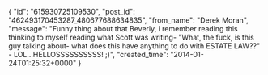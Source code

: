  {
   "id": "615930725109530",
   "post_id": "462493170453287_480677688634835",
   "from_name": "Derek Moran",
   "message": "Funny thing about that Beverly, i remember reading this thinking to myself reading what Scott was writing- \"What, the fuck, is this guy talking about- what does this have anything to do with ESTATE LAW??\" - LOL...HELLOSSSSSSSSSS! ;)",
   "created_time": "2014-01-24T01:25:32+0000"
 }
